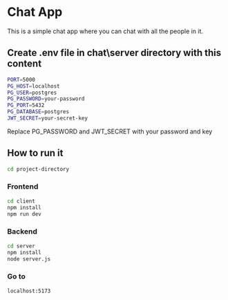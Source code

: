 # Chat App

This is a simple chat app where you can chat with all the people in it.

## Create .env file in chat\server directory with this content
```bash
PORT=5000
PG_HOST=localhost
PG_USER=postgres
PG_PASSWORD=your-password
PG_PORT=5432
PG_DATABASE=postgres
JWT_SECRET=your-secret-key
```

Replace PG_PASSWORD and JWT_SECRET with your password and key

## How to run it
```bash
cd project-directory
```

### Frontend
```bash
cd client
npm install
npm run dev
```

### Backend
```bash
cd server
npm install
node server.js
```

### Go to
```bash
localhost:5173
```
